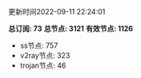 更新时间2022-09-11 22:24:01

**总订阅: 73**
**总节点: 3121**
**有效节点: 1126**
- ss节点: 757
- v2ray节点: 323
- trojan节点: 46
